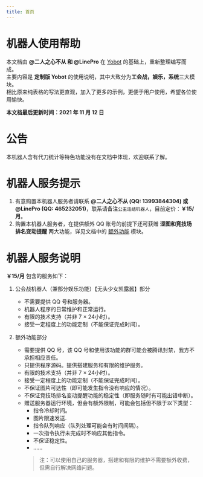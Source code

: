 ```yaml
---
title: 首页
---
```


# 机器人使用帮助
本文档由 **@二人之心不从 和 @LinePro** 在 [Yobot](https://github.com/yuudi/yobot) 的基础上，重新整理编写而成。  
主要内容是 **定制版 Yobot** 的使用说明，其中大致分为**工会战，娱乐，系统**三大模块。  
相比原来纯表格的写法更直观，加入了更多的示例，更便于用户使用，希望各位使用愉快。

**本文档最后更新时间：2021 年 11 月 12 日**

# 公告
本机器人含有代刀统计等特色功能没有在文档中体现，欢迎联系了解。

# 机器人服务提示
1. 有意购置本机器人服务者请联系 **@二人之心不从 (QQ: 13993844304) 或 @LinePro (QQ: 465232051)**，联系请备注`公主连结机器人`，目前定价：**￥15/月**。
2. 购置本机器人服务者，在提供额外 QQ 账号的前提下还可获赠 **涩图和竞技场排名变动提醒** 两大功能，详见文档中的 [额外功能](./extra/README.md) 模块。

# 机器人服务说明
**￥15/月** 包含的服务如下：
1. 公会战机器人（兼部分娱乐功能）【无头少女凯露酱】部分
    * 不需要提供 QQ 号和服务器。
    * 机器人程序的日常维护和正常运行。
    * 有限的技术支持（并非 7 × 24小时）。
    * 接受一定程度上的功能定制（不能保证完成时间）。

2. 额外功能部分
    * 需要提供 QQ 号，该 QQ 号和使用该功能的群可能会被腾讯封禁，我方不承担相应责任。
    * 只提供程序源码。提供搭建服务和有限的维护服务。
    * 有限的技术支持（并非 7 × 24小时）。
    * 接受一定程度上的功能定制（不能保证完成时间）。
    * 不保证图片可达性（即可能发生指令没有响应的情况）。
    * 不保证竞技场排名变动提醒功能的稳定性（即服务随时有可能出错中断）。
    * 赠送服务器运行环境，但会有额外限制，可能会包括但不限于以下类型：
        * 指令冷却时间。
        * 图片限速发送.
        * 指令队列响应（队列处理可能会有时间间隔）。
        * 一次指令执行未完成时不响应其他指令。
        * 不保证稳定性。
        * ……
        > 注：可以使用自己的服务器，搭建和有限的维护不需要额外收费，但需自行解决网络问题。
